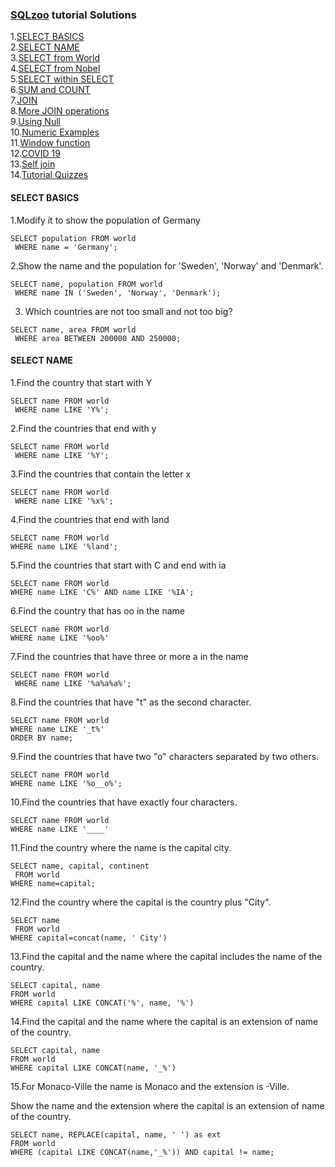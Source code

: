 ### [SQLzoo](https://sqlzoo.net/wiki/SQL_Tutorial) tutorial Solutions ###
1.[SELECT BASICS](#basics)\
2.[SELECT NAME](#name)\
3.[SELECT from World](#World)\
4.[SELECT from Nobel](#nobel)\
5.[SELECT within SELECT](#select)\
6.[SUM and COUNT](#sum)\
7.[JOIN](#join)\
8.[More JOIN operations](#morejoin)\
9.[Using Null](#null)\
10.[Numeric Examples](#numeric)\
11.[Window function](#window)\
12.[COVID 19](#covid)\
13.[Self join](#selfjoin)\
14.[Tutorial Quizzes](#quizes)


#### SELECT BASICS <a name="basics"></a> ####

1.Modify it to show the population of Germany
 ```
 SELECT population FROM world
  WHERE name = 'Germany';
 
 ```
2.Show the name and the population for 'Sweden', 'Norway' and 'Denmark'.
 ```
SELECT name, population FROM world
  WHERE name IN ('Sweden', 'Norway', 'Denmark');
 
 ```

3. Which countries are not too small and not too big?
 ```
SELECT name, area FROM world
  WHERE area BETWEEN 200000 AND 250000;
 
 ```
#### SELECT NAME <a name="name"></a> ####

1.Find the country that start with Y
 ```
SELECT name FROM world
  WHERE name LIKE 'Y%';
 
 ```
2.Find the countries that end with y
 ```
SELECT name FROM world
  WHERE name LIKE '%Y';
 
 ```
 3.Find the countries that contain the letter x
 ```
SELECT name FROM world
  WHERE name LIKE '%x%';
 
 ```
 4.Find the countries that end with land
  ```
SELECT name FROM world
  WHERE name LIKE '%land';
 
 ```
 5.Find the countries that start with C and end with ia
  ```
SELECT name FROM world
  WHERE name LIKE 'C%' AND name LIKE '%IA';
 
 ```
 6.Find the country that has oo in the name
   ```
SELECT name FROM world
  WHERE name LIKE '%oo%'
 
 ```
 7.Find the countries that have three or more a in the name
 ```
 SELECT name FROM world
  WHERE name LIKE '%a%a%a%';
  ```
 8.Find the countries that have "t" as the second character.
 ```
 SELECT name FROM world
 WHERE name LIKE '_t%'
ORDER BY name;
 ```
 9.Find the countries that have two "o" characters separated by two others.
 ```
 SELECT name FROM world
 WHERE name LIKE '%o__o%';
 ```
 10.Find the countries that have exactly four characters.
 ```
 SELECT name FROM world
 WHERE name LIKE '____'
 ```
 11.Find the country where the name is the capital city.
 ```
 SELECT name, capital, continent
  FROM world
 WHERE name=capital;
 ```
 12.Find the country where the capital is the country plus "City".
 ```
 SELECT name
  FROM world
 WHERE capital=concat(name, ' City')
 ```
 13.Find the capital and the name where the capital includes the name of the country.
 ```
 SELECT capital, name
FROM world
WHERE capital LIKE CONCAT('%', name, '%')
 ```
 14.Find the capital and the name where the capital is an extension of name of the country.
 ```
 SELECT capital, name
FROM world
WHERE capital LIKE CONCAT(name, '_%')
```
15.For Monaco-Ville the name is Monaco and the extension is -Ville.

Show the name and the extension where the capital is an extension of name of the country.
```
SELECT name, REPLACE(capital, name, ' ') as ext
FROM world
WHERE (capital LIKE CONCAT(name,'_%')) AND capital != name;
```
 
 
 
 
 
 
 
 
 
 
 
 
 
 
 
 

